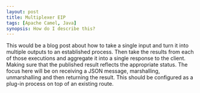 ```yaml
---
layout: post
title: Multiplexer EIP
tags: [Apache Camel, Java]
synopsis: How do I describe this?
---
```

This would be a blog post about how to take a single input and turn it into multiple outputs to an established process. Then take the results from each of those executions and aggregate it into a single response to the client. Making sure that the published result reflects the appropriate status. The focus here will be on receiving a JSON message, marshalling, unmarshalling and then returning the result. This should be configured as a plug-in process on top of an existing route.